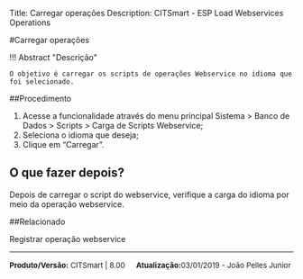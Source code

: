 Title: Carregar operações
Description: CITSmart - ESP Load Webservices Operations

#Carregar operações


!!! Abstract "Descrição"

    O objetivo é carregar os scripts de operações Webservice no idioma que foi selecionado.

##Procedimento


1.	Acesse a funcionalidade através do menu principal Sistema > Banco de Dados > Scripts > Carga de Scripts Webservice;  
2.	Seleciona o idioma que deseja;  
3.	Clique em “Carregar”.  


## O que fazer depois?

Depois de carregar o script do webservice, verifique a carga do idioma por meio da operação webservice.

##Relacionado

Registrar operação webservice


<hr>
<font  Size=2><b>Produto/Versão:</b> CITSmart | 8.00</font> &nbsp; &nbsp;
<font  Size=2><b>Atualização:</b>03/01/2019 - João Pelles Junior</font>
	
